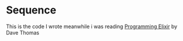 Sequence
========

This is the code I wrote meanwhile i was reading [Programming Elixir](https://pragprog.com/book/elixir/programming-elixir) by Dave Thomas



